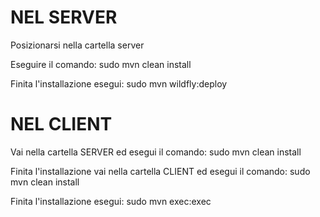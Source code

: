 # NEL SERVER
Posizionarsi nella cartella server

Eseguire il comando:
		sudo mvn clean install

Finita l'installazione esegui:
		sudo mvn wildfly:deploy

# NEL CLIENT
Vai nella cartella SERVER ed esegui il comando:
		sudo mvn clean install

Finita l'installazione vai nella cartella CLIENT ed esegui il comando:
		sudo mvn clean install

Finita l'installazione esegui:
		sudo mvn exec:exec